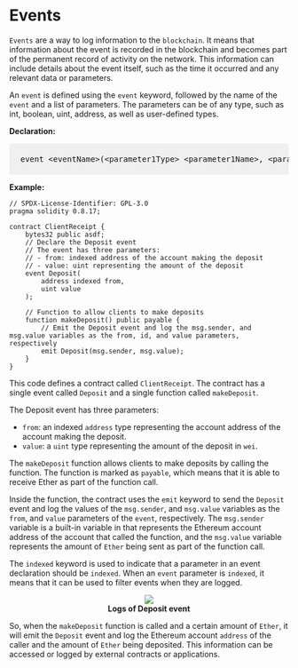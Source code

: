 # Events

`Events` are a way to log information to the `blockchain`. It means that information about the event is recorded in the blockchain and becomes part of the permanent record of activity on the network. This information can include details about the event itself, such as the time it occurred and any relevant data or parameters.

An `event` is defined using the `event` keyword, followed by the name of the `event` and a list of parameters. The parameters can be of any type, such as int, boolean, uint, address, as well as user-defined types.

**Declaration:** 

<pre style="background: rgba(0,0,0,.05); padding:20px">
event &lt;eventName&gt;(&lt;parameter1Type&gt; &lt;parameter1Name&gt;, &lt;parameter2Type&gt; &lt;parameter2Name&gt;, ...);
</pre>


**Example:**

```sol
// SPDX-License-Identifier: GPL-3.0
pragma solidity 0.8.17;

contract ClientReceipt {
    bytes32 public asdf;
    // Declare the Deposit event
    // The event has three parameters:
    // - from: indexed address of the account making the deposit
    // - value: uint representing the amount of the deposit
    event Deposit(
        address indexed from,
        uint value
    );

    // Function to allow clients to make deposits
    function makeDeposit() public payable {
        // Emit the Deposit event and log the msg.sender, and msg.value variables as the from, id, and value parameters, respectively
        emit Deposit(msg.sender, msg.value);
    }
}
```
This code defines a contract called `ClientReceipt`. The contract has a single event called `Deposit` and a single function called `makeDeposit`.

The Deposit event has three parameters:
- `from`: an indexed `address` type representing the account address of the account making the deposit.
- `value`: a `uint` type representing the amount of the deposit in `wei`.

The `makeDeposit` function allows clients to make deposits by calling the function. The function is marked as `payable`, which means that it is able to receive Ether as part of the function call.

Inside the function, the contract uses the `emit` keyword to send the `Deposit` event and log the values of the `msg.sender`, and `msg.value` variables as the `from`, and `value` parameters of the `event`, respectively. The `msg.sender` variable is a built-in variable in that represents the Ethereum account address of the account that called the function, and the `msg.value` variable represents the amount of `Ether` being sent as part of the function call.

The `indexed` keyword is used to indicate that a parameter in an event declaration should be `indexed`. When an `event` parameter is `indexed`, it means that it can be used to filter events when they are logged.

<center><img class="image" src="./assets/images/event-logs.JPG"></center>
<b><center class="img-label">Logs of Deposit event</center></b>

So, when the `makeDeposit` function is called and a certain amount of `Ether`, it will emit the `Deposit` event and log the Ethereum account `address` of the caller and the amount of `Ether` being deposited. This information can be accessed or logged by external contracts or applications.



